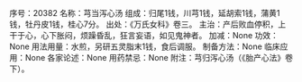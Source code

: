 序号：20382
名称：芎当泻心汤
组成：归尾1钱，川芎1钱，延胡索1钱，蒲黄1钱，牡丹皮1钱，桂心7分。
出处：《万氏女科》卷三。
主治：产后败血停积，上干于心，心下胀闷，烦躁昏乱，狂言妄语，如见鬼神者。
加减：None
功效：None
用法用量：水煎，另研五灵脂末1钱，食后调服。
制备方法：None
临床应用：None
各家论述：None
用药禁忌：None
附注：芎归泻心汤（《胎产心法》卷下）。
